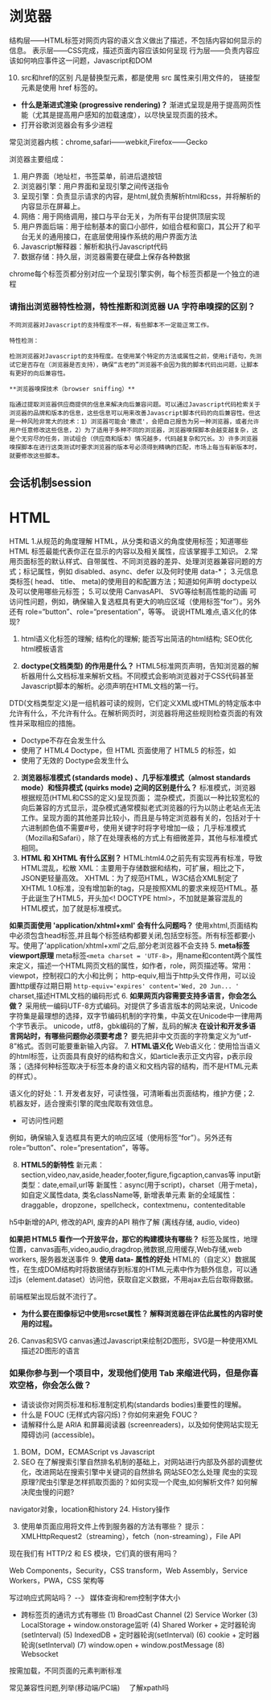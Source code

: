 # 浏览器
结构层——HTML标签对网页内容的语义含义做出了描述，不包括内容如何显示的信息。
表示层——CSS完成，描述页面内容应该如何呈现
行为层——负责内容应该如何响应事件这一问题，Javascript和DOM

10. src和href的区别
凡是替换型元素，都是使用 src 属性来引用文件的，
链接型元素是使用 href 标签的。

- **什么是渐进式渲染 (progressive rendering)？**
渐进式呈现是用于提高网页性能（尤其是提高用户感知的加载速度），以尽快呈现页面的技术。
- 打开谷歌浏览器会有多少进程

常见浏览器内核：chrome,safari——webkit,Firefox——Gecko

浏览器主要组成：
1. 用户界面（地址栏，书签菜单，前进后退按钮
2. 浏览器引擎：用户界面和呈现引擎之间传送指令
3. 呈现引擎：负责显示请求的内容，是html,就负责解析html和css，并将解析的内容显示在屏幕上。
4. 网络：用于网络调用，接口与平台无关，为所有平台提供顶层实现
5. 用户界面后端：用于绘制基本的窗口小部件，如组合框和窗口，其公开了和平台无关的通用接口，在底层使用操作系统的用户界面方法
6. Javascript解释器：解析和执行Javascript代码
7. 数据存储：持久层，浏览器需要在硬盘上保存各种数据

chrome每个标签页都分别对应一个呈现引擎实例，每个标签页都是一个独立的进程

### 请指出浏览器特性检测，特性推断和浏览器 UA 字符串嗅探的区别？

    不同浏览器对Javascript的支持程度不一样，有些脚本不一定能正常工作。

    特性检测：

    检测浏览器对Javascript的支持程度。在使用某个特定的方法或属性之前，使用if语句，先测试它是否存在（浏览器是否支持），确保“古老的”浏览器不会因为我的脚本代码出问题，让脚本有更好的向后兼容性。

    **浏览器嗅探技术（browser sniffing）**

    指通过提取浏览器供应商提供的信息来解决向后兼容问题。可以通过Javascript代码检索关于浏览器的品牌和版本的信息，这些信息可以用来改善Javascript脚本代码的向后兼容性。但这是一种风险非常大的技术：1）浏览器可能会'撒谎'，会把自己报告为另一种浏览器，或者允许用户任意修改这些信息，2）为了适用于多种不同的浏览器，浏览器嗅探脚本会越变越复杂，这是个无穷尽的任务，测试组合（供应商和版本）情况越多，代码越复杂和冗长。3）许多浏览器嗅探脚本在进行这类测试时要求浏览器的版本号必须得到精确的匹配，市场上每当有新版本时，就要修改这些脚本。
## 会话机制session


# HTML

HTML
1.从规范的角度理解 HTML，从分类和语义的角度使用标签；知道哪些 HTML 标签最能代表你正在显示的内容以及相关属性，应该掌握手工知识。
2.常用页面标签的默认样式、自带属性、不同浏览器的差异、处理浏览器兼容问题的方式；标记属性，例如 disabled、async、defer 以及何时使用 data-*；
3.元信息类标签( head、 title、 meta)的使用目的和配置方法；知道如何声明 doctype以及可以使用哪些元标签；
5.可以使用 CanvasAPI、 SVG等绘制高性能的动画
可访问性问题，例如，确保输入复选框具有更大的响应区域（使用标签“for”）。另外还有 role=“button”、role=“presentation”，等等。
说说HTML难点,语义化的体现?

1. html语义化标签的理解; 结构化的理解; 能否写出简洁的html结构; SEO优化
html模板语言

1. **doctype(文档类型) 的作用是什么？**
HTML5标准网页声明，告知浏览器的解析器用什么文档标准来解析文档。不同模式会影响浏览器对于CSS代码甚至Javascript脚本的解析。必须声明在HTML文档的第一行。

DTD(文档类型定义)是一组机器可读的规则，它们定义XML或HTML的特定版本中允许有什么，不允许有什么。在解析网页时，浏览器将用这些规则检查页面的有效性并采取相应的措施。
- Doctype不存在会发生什么
- 使用了 HTML4 Doctype，但 HTML 页面使用了 HTML5 的标签，如 <audio> 或 <video>。它会导致任何错误吗？
- 使用了无效的 Doctype会发生什么

2. **浏览器标准模式 (standards mode) 、几乎标准模式（almost standards mode）和怪异模式 (quirks mode) 之间的区别是什么？**
标准模式，浏览器根据规范(HTML和CSS的定义)呈现页面；
混杂模式，页面以一种比较宽松的向后兼容的方式显示，混杂模式通常模拟老式浏览器的行为以防止老站点无法工作。呈现方面的其他差异比较小，而且是与特定浏览器有关的，包括对于十六进制颜色值不需要#号，使用关键字时将字号增加一级；
几乎标准模式（Mozilla和Safari），除了在处理表格的方式上有细微差异，其他与标准模式相同。
3. **HTML 和 XHTML 有什么区别？**
HTML:html4.0之前先有实现再有标准，导致HTML混乱，松散
XML：主要用于存储数据和结构，可扩展，相比之下，JSON更轻量高效。
XHTML：为了规范HTML，W3C结合XML制定了XHTML 1.0标准，没有增加新的tag，只是按照XML的要求来规范HTML。基于此诞生了HTML5，开头加<! DOCTYPE html>，不加就是兼容混乱的HTML模式，加了就是标准模式。


**如果页面使用 'application/xhtml+xml' 会有什么问题吗？**
使用xhtml,页面结构中必须包含head标签,并且每个标签结构都要关闭,包括空标签。所有标签都要小写。使用了'application/xhtml+xml'之后,部分老浏览器不会支持
5. **meta标签 viewport原理**
meta标签`<meta charset = 'UTF-8>`，用name和content两个属性来定义，描述一个HTML网页文档的属性，如作者，role，网页描述等。常用：
viewpot，控制视口的大小和比例；
http-equiv,相当于http头文件作用，可以设置http缓存过期日期
`http-equiv='expires' content='Wed, 20 Jun... '`
charset,描述HTML文档的编码形式
6. **如果网页内容需要支持多语言，你会怎么做？**
采用统一编码UTF-8方式编码。对提供了多语言版本的网站来说，Unicode字符集是最理想的选择，双字节编码机制的字符集，中英文在Unicode中一律用两个字节表示。
unicode，utf8，gbk编码的了解，乱码的解决
**在设计和开发多语言网站时，有哪些问题你必须要考虑？**
要先把非中文页面的字符集定义为“utf-8”格式。否则可能要重新输入内容。
7. **HTML语义化**
Web语义化：使用恰当语义的html标签，让页面具有良好的结构和含义，如article表示正文内容，p表示段落；（选择何种标签取决于标签本身的语义和文档内容的结构，而不是HTML元素的样式）。

语义化的好处：1. 开发者友好，可读性强，可清晰看出页面结构，维护方便；2. 机器友好，适合搜索引擎的爬虫爬取有效信息。

- 可访问性问题

例如，确保输入复选框具有更大的响应区域（使用标签“for”）。另外还有 role=“button”、role=“presentation”，等等。

8. **HTML5的新特性**
新元素：section,video,nav,aside,header,footer,figure,figcaption,canvas等
input新类型：date,email,url等
新属性：async(用于script)，charset（用于meta)，如自定义属性data, 类名className等, 新增表单元素
新的全域属性：draggable，dropzone，spellcheck，contextmenu，contenteditable

h5中新增的API, 修改的API, 废弃的API 稍作了解 (离线存储, audio, video)

**如果把 HTML5 看作一个开放平台，那它的构建模块有哪些？**
标签及属性，地理位置，canvas画布,video,audio,dragdrop,微数据,应用缓存,Web存储,web workers,
服务器发送事件
9. **使用 data- 属性的好处**
HTML的（自定义）数据属性，在生成DOM结构时将数据储存到标准的HTML元素中作为额外信息，可以通过js（element.dataset）访问他，获取自定义数据，不用ajax去后台取得数据。

前端框架出现后就不流行了。

- **为什么要在图像标记中使用srcset属性？ 解释浏览器在评估此属性的内容时使用的过程。**

26. Canvas和SVG
canvas通过Javascript来绘制2D图形，SVG是一种使用XML描述2D图形的语言

### 如果你参与到一个项目中，发现他们使用 Tab 来缩进代码，但是你喜欢空格，你会怎么做？
- 请谈谈你对网页标准和标准制定机构(standards bodies)重要性的理解。
- 什么是 FOUC (无样式内容闪烁)？你如何来避免 FOUC？
- 请解释什么是 ARIA 和屏幕阅读器 (screenreaders)，以及如何使网站实现无障碍访问 (accessible)。

1. BOM，DOM，ECMAScript vs Javascript
27. SEO
在了解搜索引擎自然排名机制的基础上，对网站进行内部及外部的调整优化，改进网站在搜索引擎中关键词的自然排名
网站SEO怎么处理
爬虫的实现原理?爬虫引擎是怎样抓取页面的？如何实现一个爬虫,如何解析文件?
如何解决爬虫慢的问题?

navigator对象，location和history
24. History操作

3. 使用单页面应用将文件上传到服务器的方法有哪些？
提示：XMLHttpRequest2（streaming），fetch（non-streaming），File API

现在我们有 HTTP/2 和 ES 模块，它们真的很有用吗？

Web Components，Security，CSS transform，Web Assembly，Service Workers，PWA，CSS 架构等

写过响应式网站吗？ --》 媒体查询和rem控制字体大小

-  跨标签页的通讯方式有哪些
(1) BroadCast Channel
(2) Service Worker
(3) LocalStorage + window.onstorage监听
(4) Shared Worker + 定时器轮询(setInterval)
(5) IndexedDB + 定时器轮询(setInterval)
(6) cookie + 定时器轮询(setInterval)
(7) window.open + window.postMessage
(8) Websocket

按需加载，不同页面的元素判断标准

常见兼容性问题,列举(移动端/PC端)　
了解xpath吗

